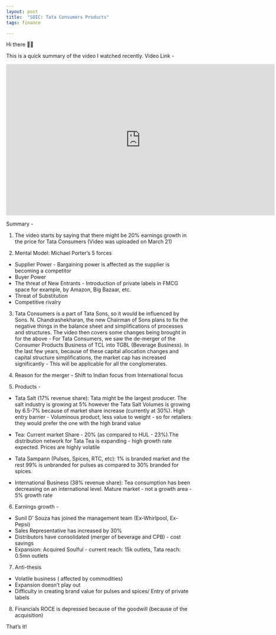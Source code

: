 ```yaml
---
layout: post
title:  "SOIC: Tata Consumers Products"
tags: finance

---
```


Hi there 👋🏽

This is a quick summary of the video I watched recently. Video Link - 
<iframe width="728" height="410" src="https://www.youtube.com/embed/13BcR5cZfJY" title="YouTube video player" frameborder="0" allow="accelerometer; autoplay; clipboard-write; encrypted-media; gyroscope; picture-in-picture" allowfullscreen></iframe>

Summary -

1. The video starts by saying that there might be 20% earnings growth in the price for Tata Consumers (Video was uploaded on March 21)

2. Mental Model: Michael Porter’s 5 forces
- Supplier Power - Bargaining power is affected as the supplier is becoming a competitor
- Buyer Power
- The threat of New Entrants - Introduction of private labels in FMCG space for example, by Amazon, Big Bazaar, etc.
- Threat of Substitution
- Competitive rivalry

3. Tata Consumers is a part of Tata Sons, so it would be influenced by Sons. N. Chandrashekharan, the new Chairman of Sons plans to fix the negative things in the balance sheet and simplifications of processes and structures. The video then covers some changes being brought in for the above - For Tata Consumers, we saw the de-merger of the Consumer Products Business of TCL into TGBL (Beverage Business). In the last few years, because of these capital allocation changes and capital structure simplifications, the market cap has increased significantly - This will be applicable for all the conglomerates.

4. Reason for the merger - Shift to Indian focus from International focus

5. Products -

- Tata Salt (17% revenue share): Tata might be the largest producer. The salt industry is growing at 5% however the Tata Salt Volumes is growing by 6.5-7% because of market share increase (currently at 30%). High entry barrier - Voluminous product, less value to weight - so for retailers they would prefer the one with the high brand value

- Tea: Current market Share - 20% (as compared to HUL - 23%).The distribution network for Tata Tea is expanding - high growth rate expected. Prices are highly volatile

- Tata Sampann (Pulses, Spices, RTC, etc): 1% is branded market and the rest 99% is unbranded for pulses as compared to 30% branded for spices.

- International Business (38% revenue share): Tea consumption has been decreasing on an international level. Mature market - not a growth area - 5% growth rate

6. Earnings growth -
- Sunil D’ Souza has joined the management team (Ex-Whirlpool, Ex-Pepsi)
- Sales Representative has increased by 30%
- Distributors have consolidated (merger of beverage and CPB) - cost savings
- Expansion: Acquired Soulful - current reach: 15k outlets, Tata reach: 0.5mn outlets

7. Anti-thesis
- Volatile business ( affected by commodities)
- Expansion doesn’t play out
- Difficulty in creating brand value for pulses and spices/ Entry of private labels

8. Financials
ROCE is depressed because of the goodwill (because of the acquisition)

That’s it!

